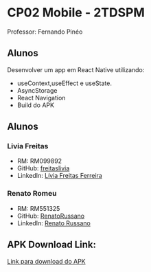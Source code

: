 # CP02 Mobile - 2TDSPM

Professor: Fernando Pinéo

## Alunos

Desenvolver um app em React Native utilizando:
- useContext,useEffect e useState.
- AsyncStorage
-  React Navigation
-  Build do APK

## Alunos

### Livia Freitas
- RM: RM099892
- GitHub: [freitaslivia](https://github.com/freitaslivia)
- LinkedIn: [Lívia Freitas Ferreira](https://www.linkedin.com/in/l%C3%ADvia-freitas-ferreira/)

### Renato Romeu
- RM: RM551325
- GitHub: [RenatoRussano](https://github.com/RenatoRussano)
- LinkedIn: [Renato Russano](https://www.linkedin.com/in/renato-russano-706423a3/)

## APK Download Link:

[Link para download do APK](coloque_aqui_o_link_para_download)
